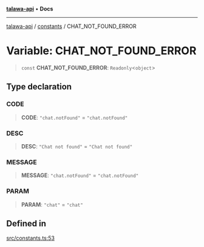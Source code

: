 [**talawa-api**](../../README.md) • **Docs**

***

[talawa-api](../../modules.md) / [constants](../README.md) / CHAT\_NOT\_FOUND\_ERROR

# Variable: CHAT\_NOT\_FOUND\_ERROR

> `const` **CHAT\_NOT\_FOUND\_ERROR**: `Readonly`\<`object`\>

## Type declaration

### CODE

> **CODE**: `"chat.notFound"` = `"chat.notFound"`

### DESC

> **DESC**: `"Chat not found"` = `"Chat not found"`

### MESSAGE

> **MESSAGE**: `"chat.notFound"` = `"chat.notFound"`

### PARAM

> **PARAM**: `"chat"` = `"chat"`

## Defined in

[src/constants.ts:53](https://github.com/PalisadoesFoundation/talawa-api/blob/fe65d855b3d1e3e4af621340e7e8bfa0325634c1/src/constants.ts#L53)
